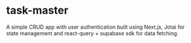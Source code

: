 # task-master
A simple CRUD app with user authentication built using Next.js, Jotai for state management and react-query + supabase sdk for data fetching.
